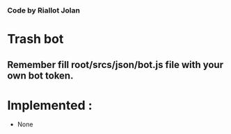 ### Code by Riallot Jolan

# Trash bot

## Remember fill root/srcs/json/bot.js file with your own bot token.

# Implemented :

- None
